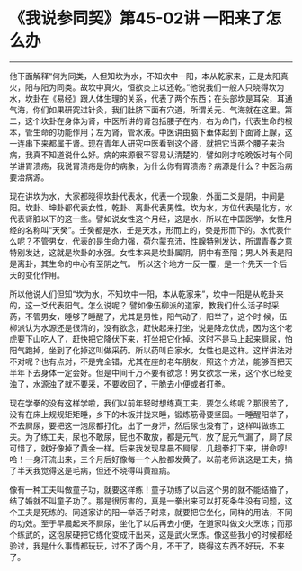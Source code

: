 # 《我说参同契》第45-02讲 一阳来了怎么办

------

他下面解释“何为同类，人但知坎为水，不知坎中一阳，本从乾家来，正是太阳真火，阳与阳为同类。故坎中真火，恒欲炎上以还乾。”他说我们一般人只晓得坎为水，坎卦在《易经》跟人体生理的关系，代表了两个东西；在头部坎是耳朵，耳通气海，你们如果研究过针灸，我们肚脐下面有穴道，所谓关元、气海就在这里。第二，这个坎卦在身体为肾，中医所讲的肾包括腰子在内，右为命门，代表生命的根本，管生命的功能作用；左为肾，管水液。中医讲由脑下垂体起到下面肾上腺，这一连串下来都属于肾。现在青年人研究中医看到这个肾，就把它当两个腰子来治病，我真不知道说什么好。病的来源很不容易认清楚的，譬如刚才吃晚饭时有个同学讲胃溃疡，我说胃溃疡是你的病象，为什么你有胃溃疡？病源是什么？中医治病要治病源。

现在讲坎为水，大家都晓得坎卦代表水，代表一个现象，外面二爻是阴，中间是阳。坎卦、坤卦都代表女性，乾卦、离卦代表男性。坎为水，方位代表是北方，水代表肾脏以下的这一些。譬如说女性这个月经，这是水，所以在中国医学，女性月经的名称叫“天癸”。壬癸都是水，壬是天水，形而上的，癸是形而下的。水代表什么呢？不管男女，代表的是生命力强，荷尔蒙充沛，性腺特别发达，所谓青春之意特别发达，这就是坎卦的水强。女性本来是坎卦属阴，阴中有至阳；男人外表是阳是离卦，其生命的中心有至阴之气。 所以这个地方一反一覆，是一个先天一个后天的变化作用。

所以他说人们但知“坎为水，不知坎中一阳，本从乾家来”，坎中一阳是从乾卦来的，这一爻代表阳气。怎么说呢？ 譬如像伍柳派的道家，教我们什么活子时采药，不管男女，睡够了睡醒了，尤其是男性，阳气动了，阳举了，这个时 候，伍柳派认为水源还是很清的，没有欲念，赶快起来打坐，说是降龙伏虎，因为这个老虎要下山吃人了，赶快把它降伏下来，打坐把它化掉。这时不是马上起来屙尿，怕阳气跑掉，坐到了化掉这叫做采药。所以药叫自家水，女性也是这样。这样讲法对不对呢？也有点对，不是完全错，尤其在座的老年朋友，照这个方法，能够百把天半年下去身体一定会好。但是中间千万不要有欲念！男女欲念一来，这个水已经变浊了，水源浊了就不要采，不要收回了，干脆去小便或者打拳。

现在学拳的没有这样学啦，我们以前年轻时想练真工夫，要怎么练呢？那很苦了，没有在床上规规矩矩睡，乡下的木板并拢来睡，锻炼筋骨要坚固。一睡醒阳举了，不去屙尿，要把这一泡尿都打化，出了一身汗，然后尿也没有了，这样叫做练工夫。为了练工夫，尿也不敢尿，屁也不敢放，都是元气，放了屁元气漏了，屙了尿可惜了，就好像掉了黄金一样。后来我发现早晨不屙尿，几趟拳打下来，拼命哼! 哈！一身汗流出来，三个月后好像每一个人脸都发黄了。以前老师说这是工夫，搞了半天我觉得这是毛病，但还不晓得叫黄疸病。

像有一种工夫叫做童子功，就要这样练！童子功练了以后这个男的就不能结婚了，结了婚就不叫童子功了。那是很厉害的，真是一拳出来可以打死条牛没有问题，这个工夫是死练的。同道家讲的阳一举活子时来，就要把它坐化，同样的用法，不同的功效。至于早晨起来不屙尿，坐化了以后再去小便，在道家叫做文火烹炼；而那个练武的，这泡尿硬把它练化变成汗出来，这是武火烹炼。像这些我小的时候都经验过，我是什么事情都玩玩，过不了两个月，不干了，晓得这东西不好玩，不来了。